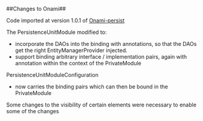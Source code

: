 ##Changes to Onami##

Code imported at version 1.0.1 of [Onami-persist](http://mvnrepository.com/artifact/org.apache.onami/org.apache.onami.persist)

The PersistenceUnitModule modified to:
 
- incorporate the DAOs into the binding with annotations, so that the DAOs get the right EntityManagerProvider injected.
- support binding arbitrary interface / implementation pairs, again with annotation within the context of the PrivateModule

PersistenceUnitModuleConfiguration
 
- now carries the binding pairs which can then be bound in the PrivateModule 


Some changes to the visibility of certain elements were necessary to enable some of the changes


